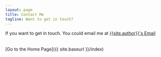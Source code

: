 ```yaml
---
layout: page
title: Contact Me
tagline: Want to get in touch?
---
```


If you want to get in touch. You could email me at <a href="mailto:{{ site.email | encode_email }}" title="Contact me">{{site.author}}'s Email</a>
<br />
<br />
<br />
[Go to the Home Page]({{ site.baseurl }}/index)
